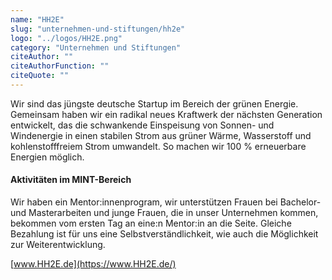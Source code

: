 ```yaml
---
name: "HH2E"
slug: "unternehmen-und-stiftungen/hh2e"
logo: "../logos/HH2E.png"
category: "Unternehmen und Stiftungen"
citeAuthor: ""
citeAuthorFunction: ""
citeQuote: ""
---
```


Wir sind das jüngste deutsche Startup im Bereich der grünen Energie. Gemeinsam haben wir ein radikal neues Kraftwerk der nächsten Generation entwickelt, das die schwankende Einspeisung von Sonnen- und Windenergie in einen stabilen Strom aus grüner Wärme, Wasserstoff und kohlenstofffreiem Strom umwandelt. So machen wir 100 % erneuerbare Energien möglich.

#### Aktivitäten im MINT-Bereich

Wir haben ein Mentor:innenprogram, wir unterstützen Frauen bei Bachelor- und Masterarbeiten und junge Frauen, die in unser Unternehmen kommen, bekommen vom ersten Tag an eine:n Mentor:in an die Seite. Gleiche Bezahlung ist für uns eine Selbstverständlichkeit, wie auch die Möglichkeit zur Weiterentwicklung.

[www.HH2E.de](https://www.HH2E.de/)
